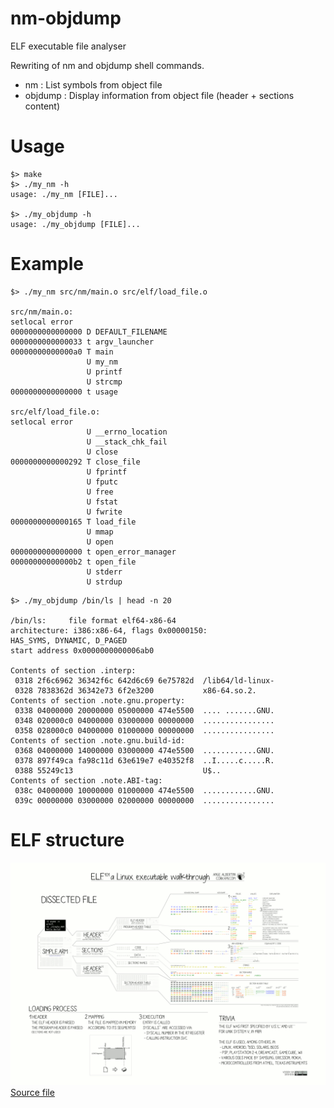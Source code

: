 # nm-objdump
ELF executable file analyser

Rewriting of nm and objdump shell commands.

- nm : List symbols from object file
- objdump : Display information from object file (header + sections content)

# Usage
```
$> make
$> ./my_nm -h
usage: ./my_nm [FILE]...

$> ./my_objdump -h
usage: ./my_objdump [FILE]...
```

# Example

```
$> ./my_nm src/nm/main.o src/elf/load_file.o

src/nm/main.o:
setlocal error
0000000000000000 D DEFAULT_FILENAME
0000000000000033 t argv_launcher
00000000000000a0 T main
                 U my_nm
                 U printf
                 U strcmp
0000000000000000 t usage

src/elf/load_file.o:
setlocal error
                 U __errno_location
                 U __stack_chk_fail
                 U close
0000000000000292 T close_file
                 U fprintf
                 U fputc
                 U free
                 U fstat
                 U fwrite
0000000000000165 T load_file
                 U mmap
                 U open
0000000000000000 t open_error_manager
00000000000000b2 t open_file
                 U stderr
                 U strdup
```

```
$> ./my_objdump /bin/ls | head -n 20

/bin/ls:     file format elf64-x86-64
architecture: i386:x86-64, flags 0x00000150:
HAS_SYMS, DYNAMIC, D_PAGED
start address 0x0000000000006ab0

Contents of section .interp:
 0318 2f6c6962 36342f6c 642d6c69 6e75782d  /lib64/ld-linux-
 0328 7838362d 36342e73 6f2e3200           x86-64.so.2.    
Contents of section .note.gnu.property:
 0338 04000000 20000000 05000000 474e5500  .... .......GNU.
 0348 020000c0 04000000 03000000 00000000  ................
 0358 028000c0 04000000 01000000 00000000  ................
Contents of section .note.gnu.build-id:
 0368 04000000 14000000 03000000 474e5500  ............GNU.
 0378 897f49ca fa98c11d 63e619e7 e40352f8  ..I.....c.....R.
 0388 55249c13                             U$..            
Contents of section .note.ABI-tag:
 038c 04000000 10000000 01000000 474e5500  ............GNU.
 039c 00000000 03000000 02000000 00000000  ................
```

# ELF structure

![ELF](/doc/ELF_Executable_and_Linkable_Format_diagram_by_Ange_Albertini.png)
[Source file](https://commons.wikimedia.org/wiki/File:ELF_Executable_and_Linkable_Format_diagram_by_Ange_Albertini.png)

